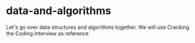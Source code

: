 # data-and-algorithms
Let's go over data structures and algorithms together. We will use Cracking the Coding Interview as reference
